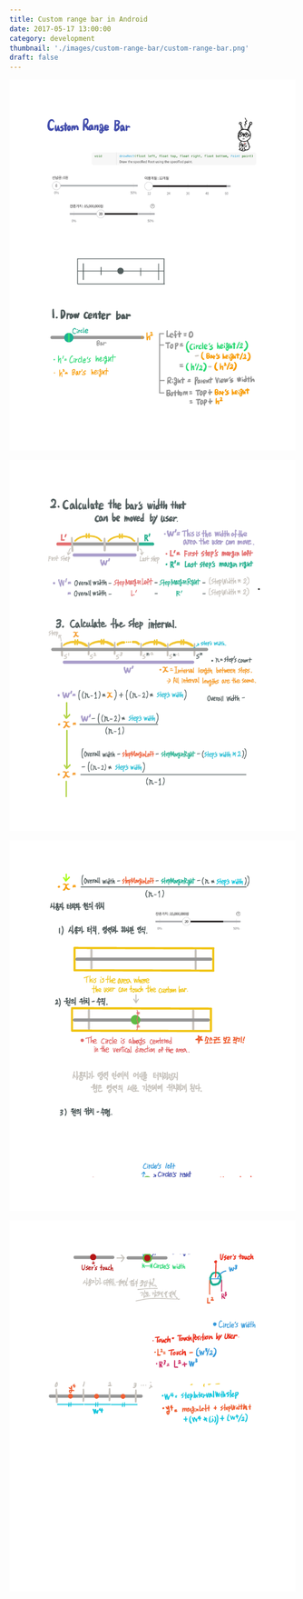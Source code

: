 ```yaml
---
title: Custom range bar in Android
date: 2017-05-17 13:00:00
category: development
thumbnail: './images/custom-range-bar/custom-range-bar.png'
draft: false
---
```


![Custom Range bar1](./images/custom-range-bar/custom-range-bar_1.jpg)

![Custom Range bar2](./images/custom-range-bar/custom-range-bar_2.jpg)

![Custom Range bar3](./images/custom-range-bar/custom-range-bar_3.jpg)

![Custom Range bar4](./images/custom-range-bar/custom-range-bar_4.jpg)

